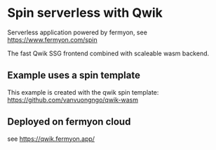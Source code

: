 # Spin serverless with Qwik

Serverless application powered by fermyon,
see https://www.fermyon.com/spin

The fast Qwik SSG frontend combined with scaleable wasm backend.

## Example uses a spin template

This example is created with the qwik spin template: https://github.com/vanvuongngo/qwik-wasm

## Deployed on fermyon cloud

see https://qwik.fermyon.app/